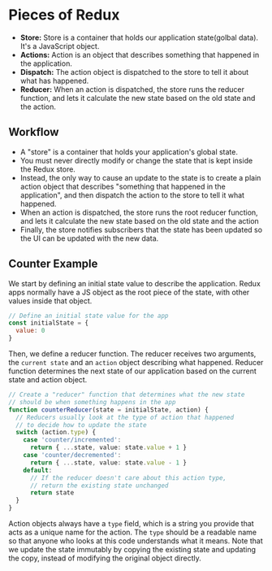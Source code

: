 # Pieces of Redux

- **Store:** Store is a container that holds our application state(golbal data). It's a JavaScript object.
- **Actions:** Action is an object that describes something that happened in the application.
- **Dispatch:** The action object is dispatched to the store to tell it about what has happened.
- **Reducer:** When an action is dispatched, the store runs the reducer function, and lets it calculate the new state based on the old state and the action.


## Workflow

- A "store" is a container that holds your application's global state.
- You must never directly modify or change the state that is kept inside the Redux store.
- Instead, the only way to cause an update to the state is to create a plain action object that describes "something that happened in the application", and then dispatch the action to the store to tell it what happened.
- When an action is dispatched, the store runs the root reducer function, and lets it calculate the new state based on the old state and the action
- Finally, the store notifies subscribers that the state has been updated so the UI can be updated with the new data.


## Counter Example

We start by defining an initial state value to describe the application. Redux apps normally have a JS object as the root piece of the state, with other values inside that object.

```js
// Define an initial state value for the app
const initialState = {
  value: 0
}
```

Then, we define a reducer function. The reducer receives two arguments, the `current state` and an `action` object describing what happened. Reducer function determines the next state of our application based on the current state and action object.

```ts
// Create a "reducer" function that determines what the new state
// should be when something happens in the app
function counterReducer(state = initialState, action) {
  // Reducers usually look at the type of action that happened
  // to decide how to update the state
  switch (action.type) {
    case 'counter/incremented':
      return { ...state, value: state.value + 1 }
    case 'counter/decremented':
      return { ...state, value: state.value - 1 }
    default:
      // If the reducer doesn't care about this action type,
      // return the existing state unchanged
      return state
  }
}
```

Action objects always have a `type` field, which is a string you provide that acts as a unique name for the action. The `type` should be a readable name so that anyone who looks at this code understands what it means.
Note that we update the state immutably by copying the existing state and updating the copy, instead of modifying the original object directly.
